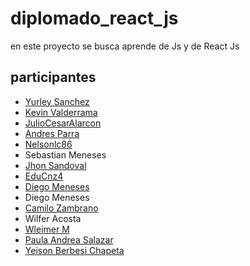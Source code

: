 # diplomado_react_js

en este proyecto se busca aprende de Js y de React Js 
## participantes

- [Yurley Sanchez](https://github.com/Yursksf1)
- [Kevin Valderrama](https://github.com/KevinValderrama518)
- [JulioCesarAlarcon](https://github.com/JulioCesarAlarconUrazan/diplomadoReactJs)
- [Andres Parra](https://github.com/HeartKush)
- [Nelsonlc86](https://github.com/Nelsonlc86)
- Sebastian Meneses
- [Jhon Sandoval](https://github.com/JhonSandoval)
- [EduCnz4](https://github.com/EduCnz4)
- [Diego Meneses](https://github.com/DiegoMenesesLeon)
- Diego Meneses
- [Camilo Zambrano](https://github.com/Zeta-exe)
- Wilfer Acosta
- [Wleimer M ](https://github.com/Wleimerjose/)
- [Paula Andrea Salazar](https://github.com/PaulaAndreaSalazarAgudelo)
- [Yeison Berbesi Chapeta](https://github.com/yeison495)
